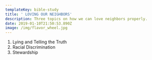 ```yaml
---
templateKey: bible-study
title: ' LOVING OUR NEIGHBORS'
description: Three topics on how we can love neighbors properly.
date: 2019-01-10T21:50:53.890Z
image: /img/flavor_wheel.jpg
---
```

1. Lying and Telling the Truth
2. Racial Discrimination
3. Stewardship
